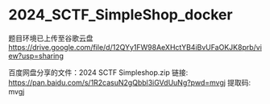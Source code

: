 # 2024_SCTF_SimpleShop_docker
题目环境已上传至谷歌云盘 https://drive.google.com/file/d/12QYy1FW98AeXHctYB4iBvUFaOKJK8prb/view?usp=sharing

百度网盘分享的文件：2024 SCTF Simpleshop.zip
链接: https://pan.baidu.com/s/1R2casuN2gQbbl3iGVdUuNg?pwd=mvgj 提取码: mvgj 
